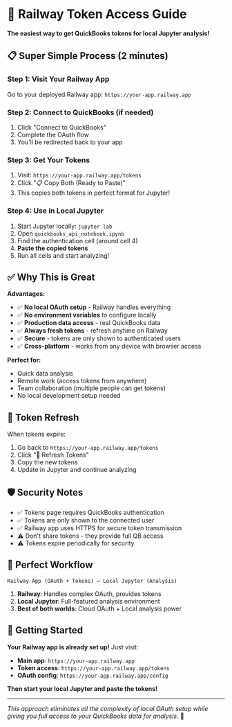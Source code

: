 # 🚀 Railway Token Access Guide

**The easiest way to get QuickBooks tokens for local Jupyter analysis!**

## 📋 Super Simple Process (2 minutes)

### Step 1: Visit Your Railway App
Go to your deployed Railway app: `https://your-app.railway.app`

### Step 2: Connect to QuickBooks (if needed)
1. Click "Connect to QuickBooks"
2. Complete the OAuth flow
3. You'll be redirected back to your app

### Step 3: Get Your Tokens
1. Visit: `https://your-app.railway.app/tokens`
2. Click "📋 Copy Both (Ready to Paste)"
3. This copies both tokens in perfect format for Jupyter!

### Step 4: Use in Local Jupyter
1. Start Jupyter locally: `jupyter lab`
2. Open `quickbooks_api_notebook.ipynb`
3. Find the authentication cell (around cell 4)
4. **Paste the copied tokens**
5. Run all cells and start analyzing!

## ✅ Why This is Great

**Advantages:**
- ✅ **No local OAuth setup** - Railway handles everything
- ✅ **No environment variables** to configure locally
- ✅ **Production data access** - real QuickBooks data
- ✅ **Always fresh tokens** - refresh anytime on Railway
- ✅ **Secure** - tokens are only shown to authenticated users
- ✅ **Cross-platform** - works from any device with browser access

**Perfect for:**
- Quick data analysis
- Remote work (access tokens from anywhere)
- Team collaboration (multiple people can get tokens)
- No local development setup needed

## 🔄 Token Refresh

When tokens expire:
1. Go back to `https://your-app.railway.app/tokens`
2. Click "🔄 Refresh Tokens"
3. Copy the new tokens
4. Update in Jupyter and continue analyzing

## 🛡️ Security Notes

- ✅ Tokens page requires QuickBooks authentication
- ✅ Tokens are only shown to the connected user
- ✅ Railway app uses HTTPS for secure token transmission
- ⚠️ Don't share tokens - they provide full QB access
- ⚠️ Tokens expire periodically for security

## 🎯 Perfect Workflow

```
Railway App (OAuth + Tokens) → Local Jupyter (Analysis)
```

1. **Railway**: Handles complex OAuth, provides tokens
2. **Local Jupyter**: Full-featured analysis environment
3. **Best of both worlds**: Cloud OAuth + Local analysis power

## 🚀 Getting Started

**Your Railway app is already set up!** Just visit:
- **Main app**: `https://your-app.railway.app`
- **Token access**: `https://your-app.railway.app/tokens`
- **OAuth config**: `https://your-app.railway.app/config`

**Then start your local Jupyter and paste the tokens!**

---

*This approach eliminates all the complexity of local OAuth setup while giving you full access to your QuickBooks data for analysis.* 🎉
